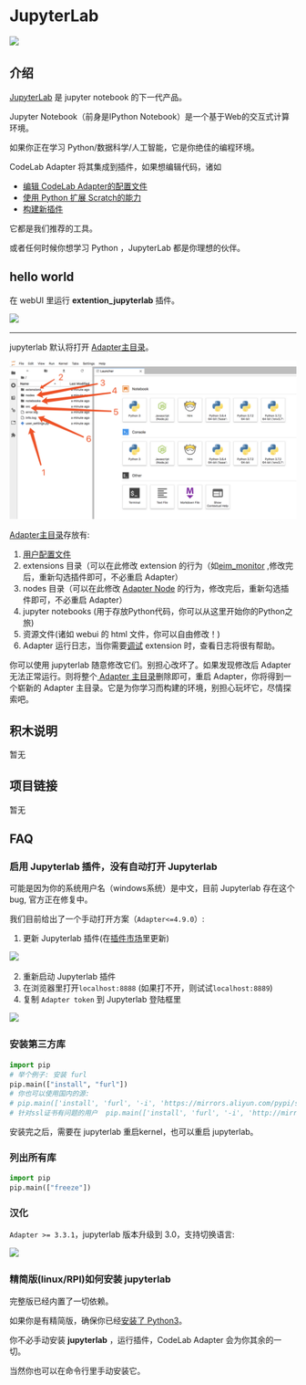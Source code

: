 # JupyterLab
![](https://jupyterlab.readthedocs.io/en/stable/_images/jupyterlab.png)

## 介绍
[JupyterLab](https://jupyterlab.readthedocs.io/en/stable/) 是 jupyter notebook 的下一代产品。  

Jupyter Notebook（前身是IPython Notebook）是一个基于Web的交互式计算环境。

如果你正在学习 Python/数据科学/人工智能，它是你绝佳的编程环境。

CodeLab Adapter 将其集成到插件，如果想编辑代码，诸如

*  [编辑 CodeLab Adapter的配置文件](/user_guide/settings/)
*  [使用 Python 扩展 Scratch的能力](/extension_guide/eim_monitor/)
*  [构建新插件](/dev_guide/helloworld/)

它都是我们推荐的工具。

或者任何时候你想学习 Python ，JupyterLab 都是你理想的伙伴。

## hello world
在 webUI 里运行 **extention_jupyterlab** 插件。

![](/img/1e0f0b09f47ceddcb57ae90141db2b66.png)

---

jupyterlab 默认将打开 [Adapter主目录](/user_guide/FAQ/#adapter)。

![](/img/ef69bd04ec22e90d3cf449e24c5e83e8.png)

[Adapter主目录](/user_guide/FAQ/#adapter)存放有:

1. [用户配置文件](/user_guide/settings/)
2. extensions 目录（可以在此修改 extension 的行为（如[eim_monitor](/extension_guide/eim_monitor/) ,修改完后，重新勾选插件即可，不必重启 Adapter）
3. nodes 目录（可以在此修改 [Adapter Node](/dev_guide/Adapter-Node/) 的行为，修改完后，重新勾选插件即可，不必重启 Adapter）
4. jupyter notebooks (用于存放Python代码，你可以从这里开始你的Python之旅)
5. 资源文件(诸如 webui 的 html 文件，你可以自由修改！)
6. Adapter 运行日志，当你需要[调试](/dev_guide/debug/) extension 时，查看日志将很有帮助。

你可以使用 jupyterlab 随意修改它们。别担心改坏了。如果发现修改后 Adapter无法正常运行。则将整个[ Adapter 主目录](/user_guide/FAQ/#adapter)删除即可，重启 Adapter，你将得到一个崭新的 Adapter 主目录。它是为你学习而构建的环境，别担心玩坏它，尽情探索吧。

## 积木说明
暂无

## 项目链接
暂无

## FAQ

### 启用 Jupyterlab 插件，没有自动打开 Jupyterlab
可能是因为你的系统用户名（windows系统）是中文，目前 Jupyterlab 存在这个 bug, 官方正在修复中。

我们目前给出了一个手动打开方案（`Adapter<=4.9.0`）:

1. 更新 Jupyterlab 插件(在[插件市场](https://adapter.codelab.club/extension_guide/extension_market/)里更新)

![](/img/6b7804a6739c7d8d3973fcddfb2f5f1d.png)

2. 重新启动 Jupyterlab 插件
3. 在浏览器里打开`localhost:8888` (如果打不开，则试试`localhost:8889`)
4. 复制 `Adapter token` 到 Jupyterlab 登陆框里

![](/img/0dfae2da010f3a18f600fb490a95583b.png)



### 安装第三方库
```py
import pip
# 举个例子: 安装 furl
pip.main(["install", "furl"])
# 你也可以使用国内的源: 
# pip.main(['install', 'furl', '-i', 'https://mirrors.aliyun.com/pypi/simple'])
# 针对ssl证书有问题的用户  pip.main(['install', 'furl', '-i', 'http://mirrors.aliyun.com/pypi/simple', "--trusted-host", "mirrors.aliyun.com"])
```

安装完之后，需要在 jupyterlab 重启kernel，也可以重启 jupyterlab。

### 列出所有库
```py
import pip 
pip.main(["freeze"])
```

### 汉化
`Adapter >= 3.3.1`，jupyterlab 版本升级到 3.0，支持切换语言:

![](/img/11fb41502c94b84002f80a965be907fa.png)


###  精简版(linux/RPI)如何安装 jupyterlab
完整版已经内置了一切依赖。

如果你是有精简版，确保你已经[安装了 Python3](/Python_Projects/install_python/)。  

你不必手动安装 **jupyterlab** ，运行插件，CodeLab Adapter 会为你其余的一切。  

当然你也可以在命令行里手动安装它。